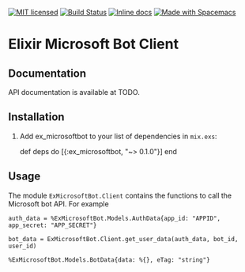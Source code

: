 [![MIT licensed](https://img.shields.io/badge/license-MIT-blue.svg)](https://raw.githubusercontent.com/zabirauf/ex_microsoftbot/master/LICENSE.md) [![Build Status](https://travis-ci.org/zabirauf/ex_microsoftbot.svg?branch=master)](https://travis-ci.org/zabirauf/ex_microsoftbot) [![Inline docs](http://inch-ci.org/github/zabirauf/ex_microsoftbot.svg)](http://inch-ci.org/github/zabirauf/ex_microsoftbot) <a href="http://github.com/syl20bnr/spacemacs"><img src="https://cdn.rawgit.com/syl20bnr/spacemacs/442d025779da2f62fc86c2082703697714db6514/assets/spacemacs-badge.svg" alt="Made with Spacemacs"></a>

# Elixir Microsoft Bot Client 

## Documentation

API documentation is available at TODO.

## Installation

  1. Add ex_microsoftbot to your list of dependencies in `mix.exs`:

        def deps do
          [{:ex_microsoftbot, "~> 0.1.0"}]
        end
        
## Usage

The module `ExMicrosoftBot.Client` contains the functions to call the Microsoft bot API. For example

```
auth_data = %ExMicrosoftBot.Models.AuthData{app_id: "APPID", app_secret: "APP_SECRET"}

bot_data = ExMicrosoftBot.Client.get_user_data(auth_data, bot_id, user_id)

%ExMicrosoftBot.Models.BotData{data: %{}, eTag: "string"}
```
